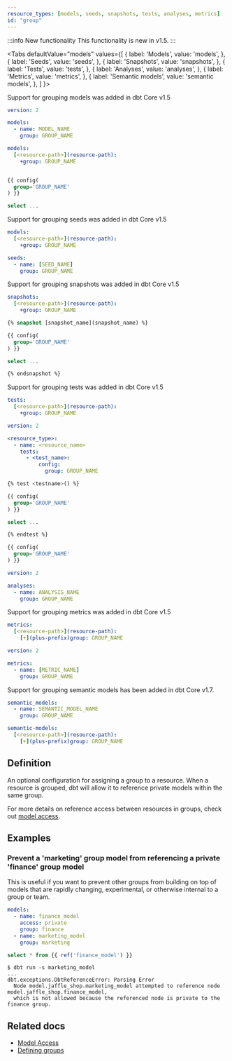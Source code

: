 ```yaml
---
resource_types: [models, seeds, snapshots, tests, analyses, metrics]
id: "group"
---
```


:::info New functionality
This functionality is new in v1.5.
:::

<Tabs
  defaultValue="models"
  values={[
    { label: 'Models', value: 'models', },
    { label: 'Seeds', value: 'seeds', },
    { label: 'Snapshots', value: 'snapshots', },
    { label: 'Tests', value: 'tests', },
    { label: 'Analyses', value: 'analyses', },
    { label: 'Metrics', value: 'metrics', },
    { label: 'Semantic models', value: 'semantic models', },
  ]
}>
<TabItem value="models">

<VersionBlock lastVersion="1.4">

Support for grouping models was added in dbt Core v1.5

</VersionBlock>

<VersionBlock firstVersion="1.5">

<File name='models/schema.yml'>

```yml
version: 2

models:
  - name: MODEL_NAME
    group: GROUP_NAME
```

</File>

<File name='dbt_project.yml'>

```yml
models:
  [<resource-path>](resource-path):
    +group: GROUP_NAME
```


</File>

<File name='models/<modelname>.sql'>

```sql

{{ config(
  group='GROUP_NAME'
) }}

select ...

```

</File>

</VersionBlock>

</TabItem>

<TabItem value="seeds">

<VersionBlock lastVersion="1.4">

Support for grouping seeds was added in dbt Core v1.5

</VersionBlock>

<VersionBlock firstVersion="1.5">

<File name='dbt_project.yml'>

```yml
models:
  [<resource-path>](resource-path):
    +group: GROUP_NAME
```

</File>

<File name='seeds/properties.yml'>

```yml
seeds:
  - name: [SEED_NAME]
    group: GROUP_NAME
```

</File>

</VersionBlock>


</TabItem>

<TabItem value="snapshots">

<VersionBlock lastVersion="1.4">

Support for grouping snapshots was added in dbt Core v1.5

</VersionBlock>

<VersionBlock firstVersion="1.5">

<File name='dbt_project.yml'>

```yml
snapshots:
  [<resource-path>](resource-path):
    +group: GROUP_NAME
```

</File>

<File name='snapshots/<filename>.sql'>

```sql
{% snapshot [snapshot_name](snapshot_name) %}

{{ config(
  group='GROUP_NAME'
) }}

select ...

{% endsnapshot %}
```

</File>

</VersionBlock>


</TabItem>

<TabItem value="tests">

<VersionBlock lastVersion="1.4">

Support for grouping tests was added in dbt Core v1.5

</VersionBlock>

<VersionBlock firstVersion="1.5">

<File name='dbt_project.yml'>

```yml
tests:
  [<resource-path>](resource-path):
    +group: GROUP_NAME
```

</File>

<File name='tests/properties.yml'>

```yml
version: 2

<resource_type>:
  - name: <resource_name>
    tests:
      - <test_name>:
          config:
            group: GROUP_NAME
```

</File>

<File name='tests/<filename>.sql'>

```sql
{% test <testname>() %}

{{ config(
  group='GROUP_NAME'
) }}

select ...

{% endtest %}
```

</File>

<File name='tests/<filename>.sql'>


```sql
{{ config(
  group='GROUP_NAME'
) }}
```

</File>

</VersionBlock>

</TabItem>

<TabItem value="analyses">

<File name='analyses/<filename>.yml'>

```yml
version: 2

analyses:
  - name: ANALYSIS_NAME
    group: GROUP_NAME
```

</File>

</TabItem>


<TabItem value="metrics">

<VersionBlock lastVersion="1.4">

Support for grouping metrics was added in dbt Core v1.5

</VersionBlock>

<VersionBlock firstVersion="1.5">

<File name='dbt_project.yml'>

```yaml
metrics:
  [<resource-path>](resource-path):
    [+](plus-prefix)group: GROUP_NAME
```

</File>

<File name='models/metrics.yml'>

```yaml
version: 2

metrics:
  - name: [METRIC_NAME]
    group: GROUP_NAME

```

</File>

</VersionBlock>

</TabItem>


<TabItem value="semantic models">

<VersionBlock lastVersion="1.6">

Support for grouping semantic models has been added in dbt Core v1.7.

</VersionBlock>

<VersionBlock firstVersion="1.7">

<File name='models/semantic_models.yml'>

```yaml
semantic_models:
  - name: SEMANTIC_MODEL_NAME
    group: GROUP_NAME

```

</File>

<File name='dbt_project.yml'>

```yaml
semantic-models:
  [<resource-path>](resource-path):
    [+](plus-prefix)group: GROUP_NAME
```

</File>

</VersionBlock>

</TabItem>

</Tabs>

## Definition
An optional configuration for assigning a group to a resource. When a resource is grouped, dbt will allow it to reference private models within the same group.

For more details on reference access between resources in groups, check out [model access](/docs/collaborate/govern/model-access#groups).

## Examples
### Prevent a 'marketing' group model from referencing a private 'finance' group model
This is useful if you want to prevent other groups from building on top of models that are rapidly changing, experimental, or otherwise internal to a group or team. 

<File name='models/schema.yml'>

```yml
models:
  - name: finance_model
    access: private
    group: finance
  - name: marketing_model
    group: marketing
```
</File>

<File name='models/marketing_model.sql'>

```sql
select * from {{ ref('finance_model') }}
```
</File>

```shell
$ dbt run -s marketing_model
...
dbt.exceptions.DbtReferenceError: Parsing Error
  Node model.jaffle_shop.marketing_model attempted to reference node model.jaffle_shop.finance_model, 
  which is not allowed because the referenced node is private to the finance group.
```

## Related docs

* [Model Access](/docs/collaborate/govern/model-access#groups)
* [Defining groups](/docs/build/groups)
